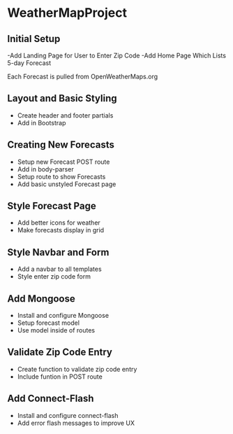 # WeatherMapProject

## Initial Setup

-Add Landing Page for User to Enter Zip Code
-Add Home Page Which Lists 5-day Forecast

Each Forecast is pulled from OpenWeatherMaps.org

## Layout and Basic Styling

- Create header and footer partials
- Add in Bootstrap

## Creating New Forecasts

- Setup new Forecast POST route
- Add in body-parser
- Setup route to show Forecasts
- Add basic unstyled Forecast page

## Style Forecast Page

- Add better icons for weather
- Make forecasts display in grid


## Style Navbar and Form

- Add a navbar to all templates
- Style enter zip code form

## Add Mongoose
- Install and configure Mongoose
- Setup forecast model
- Use model inside of routes

## Validate Zip Code Entry
- Create function to validate zip code entry
- Include funtion in POST route

## Add Connect-Flash
- Install and configure connect-flash
- Add error flash messages to improve UX
